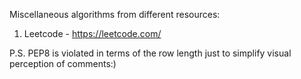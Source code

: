 Miscellaneous algorithms from different resources:
1. Leetcode - https://leetcode.com/

P.S. PEP8 is violated in terms of the row length just to simplify visual perception of comments:)
